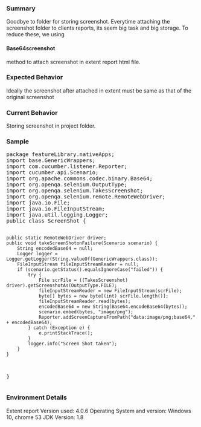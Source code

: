 <h3>Summary</h3>
Goodbye to folder for storing screenshot. Everytime attaching the screenshot folder to clients reports, its seem big task and big storage. To reduce these, we using <h4>Base64screenshot</h4> method to attach screenshot in extent report html file.

<h3>Expected Behavior</h3>
Ideally the screenshot after attached in extent must be same as that of the original screenshot

<h3>Current Behavior</h3>
Storing screenshot in project folder.

<h3>Sample</h3>
<pre>
package featureLibrary.nativeApps;
import base.GenericWrappers;
import com.cucumber.listener.Reporter;
import cucumber.api.Scenario;
import org.apache.commons.codec.binary.Base64;
import org.openqa.selenium.OutputType;
import org.openqa.selenium.TakesScreenshot;
import org.openqa.selenium.remote.RemoteWebDriver;
import java.io.File;
import java.io.FileInputStream;
import java.util.logging.Logger;
public class ScreenShot {

    public static RemoteWebDriver driver;
    public void takeScreenShotonFailure(Scenario scenario) {
        String encodedBase64 = null;
        Logger logger = Logger.getLogger(String.valueOf(GenericWrappers.class));
        FileInputStream fileInputStreamReader = null;
        if (scenario.getStatus().equalsIgnoreCase("failed")) {
            try {
                File scrFile = ((TakesScreenshot) driver).getScreenshotAs(OutputType.FILE);
                fileInputStreamReader = new FileInputStream(scrFile);
                byte[] bytes = new byte[(int) scrFile.length()];
                fileInputStreamReader.read(bytes);
                encodedBase64 = new String(Base64.encodeBase64(bytes));
                scenario.embed(bytes, "image/png");
                Reporter.addScreenCaptureFromPath("data:image/png;base64," + encodedBase64);
            } catch (Exception e) {
                e.printStackTrace();
            }
            logger.info("Screen Shot taken");
        }
    }
}
</pre>
<h3>Environment Details</h3>
Extent report Version used: 4.0.6
Operating System and version: Windows 10, chrome 53
JDK Version: 1.8

  
  
